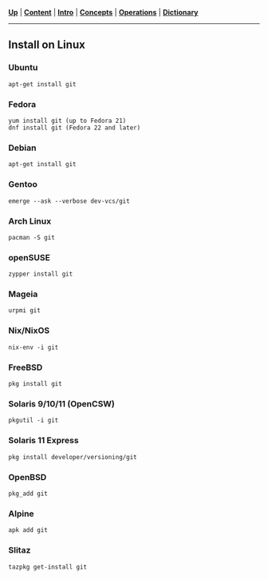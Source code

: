 [**Up**](introduction.md) |
[**Content**](../README.md) |
[**Intro**](../01-Introduction/introduction.md) |
[**Concepts**](../02-Concepts/concepts.md) |
[**Operations**](../03-Operations/operations.md) |
[**Dictionary**](../04-Appendix/dictionary.md)

-------------------------------------------------------------------------------
## Install on Linux

### Ubuntu
    apt-get install git

### Fedora
    yum install git (up to Fedora 21)
    dnf install git (Fedora 22 and later)

### Debian
    apt-get install git

### Gentoo
    emerge --ask --verbose dev-vcs/git

### Arch Linux
    pacman -S git

### openSUSE
    zypper install git

### Mageia
    urpmi git

### Nix/NixOS
    nix-env -i git

### FreeBSD
    pkg install git

### Solaris 9/10/11 (OpenCSW)
    pkgutil -i git

### Solaris 11 Express
    pkg install developer/versioning/git

### OpenBSD
    pkg_add git

### Alpine
    apk add git

### Slitaz
    tazpkg get-install git